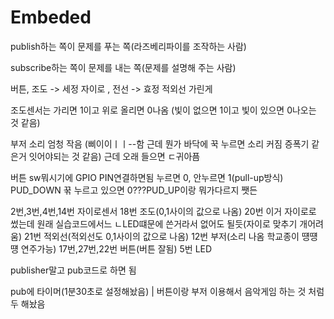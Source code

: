 # Embeded


publish하는 쪽이 문제를 푸는 쪽(라즈베리파이를 조작하는 사람)

subscribe하는 쪽이 문제를 내는 쪽(문제를 설명해 주는 사람)






버튼, 조도 -> 세정
자이로 , 전선 -> 효정
적외선 가린게 





조도센서는 가리면 1이고 위로 올리면 0나옴 (빛이 없으면 1이고 빛이 있으면 0나오는 것 같음)

부저 소리 엄청 작음 (삐이이ㅣㅣ--함 근데 뭔가 바닥에 꾹 누르면 소리 커짐 증폭기 같은거 잇어야되는 것 같음)
근데 오래 들으면 ㄷ귀아픔


버튼 sw뭐시기에 GPIO PIN연결하면됨
누르면 0, 안누르면 1(pull-up방식)
PUD_DOWN 꾺 누르고 있으면 0???PUD_UP이랑 뭐가다르지 쨋든


2번,3번,4번,14번 자이로센서
18번 조도(0,1사이의 값으로 나옴)
20번 이거 자이로로 썼는데 원래 실습코드에서느 ㄴLED떄문에 쓴거라서 없어도 될듯(자이로 맞추기 개어려움)
21번 적외선(적외선도 0,1사이의 값으로 나옴)
12번 부저(소리 나옴 학교종이 떙떙떙 연주가능)
17번,27번,22번 버튼(버튼 잘됨)
5번 LED




publisher말고 pub코드로 하면 됨

pub에 타이머(1분30초로 설정해놨음)
| 버튼이랑 부저 이용해서 음악게임 하는 것 처럼두 해놨음

